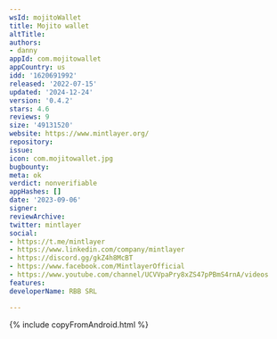 ```yaml
---
wsId: mojitoWallet
title: Mojito wallet
altTitle: 
authors:
- danny
appId: com.mojitowallet
appCountry: us
idd: '1620691992'
released: '2022-07-15'
updated: '2024-12-24'
version: '0.4.2'
stars: 4.6
reviews: 9
size: '49131520'
website: https://www.mintlayer.org/
repository: 
issue: 
icon: com.mojitowallet.jpg
bugbounty: 
meta: ok
verdict: nonverifiable
appHashes: []
date: '2023-09-06'
signer: 
reviewArchive: 
twitter: mintlayer
social:
- https://t.me/mintlayer
- https://www.linkedin.com/company/mintlayer
- https://discord.gg/gkZ4h8McBT
- https://www.facebook.com/MintlayerOfficial
- https://www.youtube.com/channel/UCVVpaPry8xZS47pPBmS4rnA/videos
features: 
developerName: RBB SRL

---
```


{% include copyFromAndroid.html %}